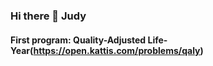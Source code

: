 ### Hi there 👋 Judy
#### First program: Quality-Adjusted Life-Year(https://open.kattis.com/problems/qaly)


